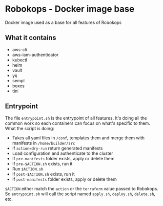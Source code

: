 # Robokops - Docker image base
Docker image used as a base for all features of Robokops

## What it contains
* aws-cli
* aws-iam-authenticator
* kubectl
* helm
* vault
* yq
* sempl
* boxes
* tini

## Entrypoint
The file `entrypoint.sh` is the entrypoint of all features. It's doing all the common work so each containers can focus on what's specific to them.
What the script is doing:
* Takes all yaml files in `/conf`, templates them and merge them with manifests in `/home/builder/src`
* If `action=dry-run` return generated manifests
* Load configuration and authenticate to the cluster
* If `pre-manifests` folder exists, apply or delete them
* If `pre-$ACTION.sh` exists, run it
* Run `$ACTION.sh`
* If `post-$ACTION.sh` exists, run it
* If `post-manifests` folder exists, apply or delete them

`$ACTION` either match the `action` or the `terraform` value passed to Robokops. So `entrypoint.sh` will call the script named `apply.sh`, `deploy.sh`, `delete.sh`, etc.